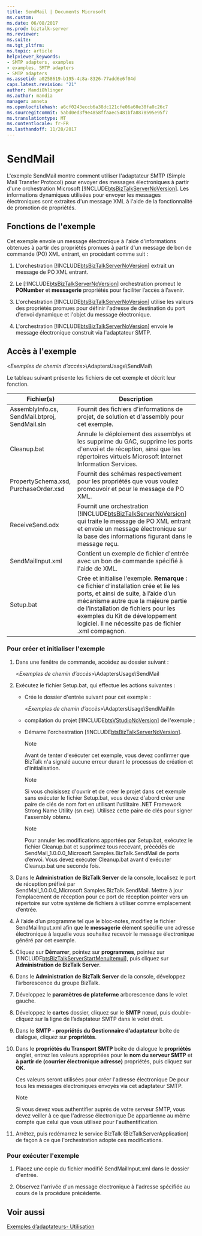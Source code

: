 ```yaml
---
title: SendMail | Documents Microsoft
ms.custom: 
ms.date: 06/08/2017
ms.prod: biztalk-server
ms.reviewer: 
ms.suite: 
ms.tgt_pltfrm: 
ms.topic: article
helpviewer_keywords:
- SMTP adapters, examples
- examples, SMTP adapters
- SMTP adapters
ms.assetid: a0258619-b195-4c8a-8326-77add6e6f04d
caps.latest.revision: "21"
author: MandiOhlinger
ms.author: mandia
manager: anneta
ms.openlocfilehash: a6cf0243eccb6a38dc121cfe06a60e30fa0c26c7
ms.sourcegitcommit: 5abd0ed3f9e4858ffaaec5481bfa8878595e95f7
ms.translationtype: MT
ms.contentlocale: fr-FR
ms.lasthandoff: 11/28/2017
---
```

# <a name="sendmail"></a>SendMail
L'exemple SendMail montre comment utiliser l'adaptateur SMTP (Simple Mail Transfer Protocol) pour envoyer des messages électroniques à partir d'une orchestration Microsoft [!INCLUDE[btsBizTalkServerNoVersion](../includes/btsbiztalkservernoversion-md.md)]. Les informations dynamiques utilisées pour envoyer les messages électroniques sont extraites d'un message XML à l'aide de la fonctionnalité de promotion de propriétés.  
  
## <a name="what-this-sample-does"></a>Fonctions de l'exemple  
 Cet exemple envoie un message électronique à l'aide d'informations obtenues à partir des propriétés promues à partir d'un message de bon de commande (PO) XML entrant, en procédant comme suit :  
  
1.  L'orchestration [!INCLUDE[btsBizTalkServerNoVersion](../includes/btsbiztalkservernoversion-md.md)] extrait un message de PO XML entrant.  
  
2.  Le [!INCLUDE[btsBizTalkServerNoVersion](../includes/btsbiztalkservernoversion-md.md)] orchestration promeut le **PONumber** et **messagerie** propriétés pour faciliter l’accès à l’avenir.  
  
3.  L'orchestration [!INCLUDE[btsBizTalkServerNoVersion](../includes/btsbiztalkservernoversion-md.md)] utilise les valeurs des propriétés promues pour définir l'adresse de destination du port d'envoi dynamique et l'objet du message électronique.  
  
4.  L'orchestration [!INCLUDE[btsBizTalkServerNoVersion](../includes/btsbiztalkservernoversion-md.md)] envoie le message électronique construit via l'adaptateur SMTP.  
  
## <a name="where-to-find-this-sample"></a>Accès à l'exemple  
 \<*Exemples de chemin d’accès*\>\AdaptersUsage\SendMail\  
  
 Le tableau suivant présente les fichiers de cet exemple et décrit leur fonction.  
  
|Fichier(s)| Description|  
|---------------|-----------------|  
|AssemblyInfo.cs, SendMail.btproj, SendMail.sln|Fournit des fichiers d'informations de projet, de solution et d'assembly pour cet exemple.|  
|Cleanup.bat|Annule le déploiement des assemblys et les supprime du GAC, supprime les ports d'envoi et de réception, ainsi que les répertoires virtuels Microsoft Internet Information Services.|  
|PropertySchema.xsd, PurchaseOrder.xsd|Fournit des schémas respectivement pour les propriétés que vous voulez promouvoir et pour le message de PO XML.|  
|ReceiveSend.odx|Fournit une orchestration [!INCLUDE[btsBizTalkServerNoVersion](../includes/btsbiztalkservernoversion-md.md)] qui traite le message de PO XML entrant et envoie un message électronique sur la base des informations figurant dans le message reçu.|  
|SendMailInput.xml|Contient un exemple de fichier d'entrée avec un bon de commande spécifié à l'aide de XML.|  
|Setup.bat|Crée et initialise l'exemple. **Remarque :** ce fichier d’installation crée et lie les ports, et ainsi de suite, à l’aide d’un mécanisme autre que la majeure partie de l’installation de fichiers pour les exemples du Kit de développement logiciel. Il ne nécessite pas de fichier .xml compagnon.|  
  
### <a name="to-build-and-initialize-this-sample"></a>Pour créer et initialiser l'exemple  
  
1.  Dans une fenêtre de commande, accédez au dossier suivant :  
  
     \<*Exemples de chemin d’accès*\>\AdaptersUsage\SendMail  
  
2.  Exécutez le fichier Setup.bat, qui effectue les actions suivantes :  
  
    -   Crée le dossier d'entrée suivant pour cet exemple :  
  
         \<*Exemples de chemin d’accès*\>\AdaptersUsage\SendMail\In  
  
    -   compilation du projet [!INCLUDE[btsVStudioNoVersion](../includes/btsvstudionoversion-md.md)] de l'exemple ;  
  
    -   Démarre l'orchestration [!INCLUDE[btsBizTalkServerNoVersion](../includes/btsbiztalkservernoversion-md.md)].  
  
        > [!NOTE]
        >  Avant de tenter d'exécuter cet exemple, vous devez confirmer que BizTalk n'a signalé aucune erreur durant le processus de création et d'initialisation.  
  
        > [!NOTE]
        >  Si vous choisissez d'ouvrir et de créer le projet dans cet exemple sans exécuter le fichier Setup.bat, vous devez d'abord créer une paire de clés de nom fort en utilisant l'utilitaire .NET Framework Strong Name Utility (sn.exe). Utilisez cette paire de clés pour signer l'assembly obtenu.  
  
        > [!NOTE]
        >  Pour annuler les modifications apportées par Setup.bat, exécutez le fichier Cleanup.bat et supprimez tous recevant, précédés de SendMail_1.0.0.0_Microsoft.Samples.BizTalk.SendMail de ports d’envoi. Vous devez exécuter Cleanup.bat avant d'exécuter Cleanup.bat une seconde fois.  
  
3.  Dans le **Administration de BizTalk Server** de la console, localisez le port de réception préfixé par SendMail_1.0.0.0_Microsoft.Samples.BizTalk.SendMail. Mettre à jour l’emplacement de réception pour ce port de réception pointer vers un répertoire sur votre système de fichiers à utiliser comme emplacement d’entrée.  
  
4.  À l’aide d’un programme tel que le bloc-notes, modifiez le fichier SendMailInput.xml afin que le **messagerie** élément spécifie une adresse électronique à laquelle vous souhaitez recevoir le message électronique généré par cet exemple.  
  
5.  Cliquez sur **Démarrer**, pointez sur **programmes**, pointez sur [!INCLUDE[btsBizTalkServerStartMenuItemui](../includes/btsbiztalkserverstartmenuitemui-md.md)], puis cliquez sur **Administration de BizTalk Server**.  
  
6.  Dans le **Administration de BizTalk Server** de la console, développez l’arborescence du groupe BizTalk.  
  
7.  Développez le **paramètres de plateforme** arborescence dans le volet gauche.  
  
8.  Développez le **cartes** dossier, cliquez sur le **SMTP** nœud, puis double-cliquez sur la ligne de l’adaptateur SMTP dans le volet droit.  
  
9. Dans le **SMTP - propriétés du Gestionnaire d’adaptateur** boîte de dialogue, cliquez sur **propriétés**.  
  
10. Dans le **propriétés du Transport SMTP** boîte de dialogue le **propriétés** onglet, entrez les valeurs appropriées pour le **nom du serveur SMTP** et **à partir de (courrier électronique adresse)** propriétés, puis cliquez sur **OK**.  
  
     Ces valeurs seront utilisées pour créer l'adresse électronique De pour tous les messages électroniques envoyés via cet adaptateur SMTP.  
  
    > [!NOTE]
    >  Si vous devez vous authentifier auprès de votre serveur SMTP, vous devez veiller à ce que l'adresse électronique De appartienne au même compte que celui que vous utilisez pour l'authentification.  
  
11. Arrêtez, puis redémarrez le service BizTalk (BizTalkServerApplication) de façon à ce que l'orchestration adopte ces modifications.  
  
### <a name="to-run-this-sample"></a>Pour exécuter l'exemple  
  
1.  Placez une copie du fichier modifié SendMailInput.xml dans le dossier d'entrée.  
  
2.  Observez l'arrivée d'un message électronique à l'adresse spécifiée au cours de la procédure précédente.  
  
## <a name="see-also"></a>Voir aussi  
 [Exemples d’adaptateurs- Utilisation](../core/adapter-samples-usage.md)